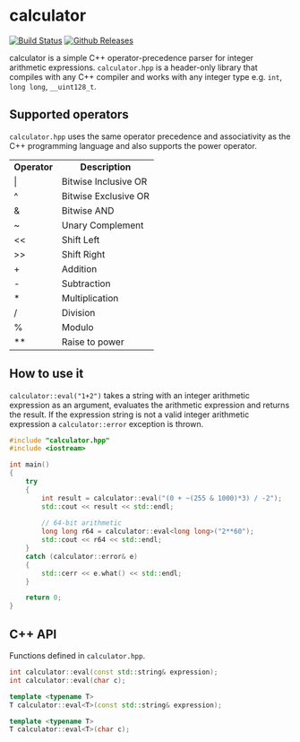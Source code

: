 calculator
==========
[![Build Status](https://travis-ci.org/kimwalisch/calculator.svg)](https://travis-ci.org/kimwalisch/calculator)
[![Github Releases](https://img.shields.io/github/release/kimwalisch/calculator.svg)](https://github.com/kimwalisch/calculator/releases)

calculator is a simple C++ operator-precedence parser for integer
arithmetic expressions. ```calculator.hpp``` is a header-only library
that compiles with any C++ compiler and works with any integer type
e.g. ```int```, ```long long```, ```__uint128_t```.

Supported operators
-------------------
```calculator.hpp``` uses the same operator precedence and associativity
as the C++ programming language and also supports the power operator.

<table>
  <tr align="center">
    <td><b>Operator</b></td>
    <td><b>Description</b></td>
  </tr>
  <tr align="left">
    <td>|</td>
    <td>Bitwise Inclusive OR</td>
  </tr>
  <tr align="left">
    <td>^</td>
    <td>Bitwise Exclusive OR</td>
  </tr>
  <tr align="left">
    <td>&</td>
    <td>Bitwise AND</td>
  </tr>
  <tr align="left">
    <td>~</td>
    <td>Unary Complement </td>
  </tr>
  <tr align="left">
    <td>&lt;&lt;</td>
    <td>Shift Left</td>
  </tr>
  <tr align="left">
    <td>&gt;&gt;</td>
    <td>Shift Right</td>
  </tr>
  <tr align="left">
    <td>+</td>
    <td>Addition</td>
  </tr>
  <tr align="left">
    <td>-</td>
    <td>Subtraction</td>
  </tr>
  <tr align="left">
    <td>*</td>
    <td>Multiplication</td>
  </tr>
  <tr align="left">
    <td>/</td>
    <td>Division</td>
  </tr>
  <tr align="left">
    <td>%</td>
    <td>Modulo</td>
  </tr>
  <tr align="left">
    <td>**</td>
    <td>Raise to power</td>
  </tr>
</table>

How to use it
-------------
```calculator::eval("1+2")``` takes a string with an integer arithmetic
expression as an argument, evaluates the arithmetic expression and returns
the result. If the expression string is not a valid integer arithmetic
expression a ```calculator::error``` exception is thrown.

```C++
#include "calculator.hpp"
#include <iostream>

int main()
{
    try
    {
        int result = calculator::eval("(0 + ~(255 & 1000)*3) / -2");
        std::cout << result << std::endl;
    
        // 64-bit arithmetic
        long long r64 = calculator::eval<long long>("2**60");
        std::cout << r64 << std::endl;
    }
    catch (calculator::error& e)
    {
        std::cerr << e.what() << std::endl;
    }

    return 0;
}
```

C++ API
-------
Functions defined in ```calculator.hpp```.
```C++
int calculator::eval(const std::string& expression);
int calculator::eval(char c);

template <typename T>
T calculator::eval<T>(const std::string& expression);

template <typename T>
T calculator::eval<T>(char c);
```
